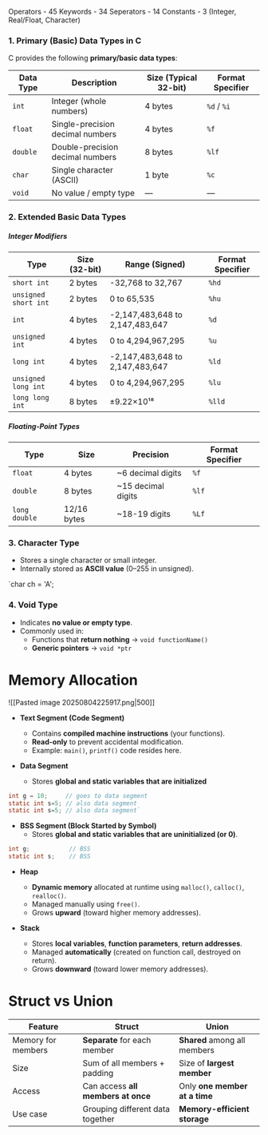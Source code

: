 
Operators - 45
Keywords - 34
Seperators - 14
Constants - 3 (Integer, Real/Float, Character)
 
### **1. Primary (Basic) Data Types in C**

C provides the following **primary/basic data types**:

| Data Type | Description                      | Size (Typical 32-bit) | Format Specifier |
| --------- | -------------------------------- | --------------------- | ---------------- |
| `int`     | Integer (whole numbers)          | 4 bytes               | `%d` / `%i`      |
| `float`   | Single-precision decimal numbers | 4 bytes               | `%f`             |
| `double`  | Double-precision decimal numbers | 8 bytes               | `%lf`            |
| `char`    | Single character (ASCII)         | 1 byte                | `%c`             |
| `void`    | No value / empty type            | —                     | —                |

### 2. Extended Basic Data Types

##### Integer Modifiers

| Type                 | Size (32-bit) | Range (Signed)                  | Format Specifier |
| -------------------- | ------------- | ------------------------------- | ---------------- |
| `short int`          | 2 bytes       | -32,768 to 32,767               | `%hd`            |
| `unsigned short int` | 2 bytes       | 0 to 65,535                     | `%hu`            |
| `int`                | 4 bytes       | -2,147,483,648 to 2,147,483,647 | `%d`             |
| `unsigned int`       | 4 bytes       | 0 to 4,294,967,295              | `%u`             |
| `long int`           | 4 bytes       | -2,147,483,648 to 2,147,483,647 | `%ld`            |
| `unsigned long int`  | 4 bytes       | 0 to 4,294,967,295              | `%lu`            |
| `long long int`      | 8 bytes       | ±9.22×10¹⁸                      | `%lld`           |

##### Floating-Point Types

| Type          | Size        | Precision          | Format Specifier |
| ------------- | ----------- | ------------------ | ---------------- |
| `float`       | 4 bytes     | ~6 decimal digits  | `%f`             |
| `double`      | 8 bytes     | ~15 decimal digits | `%lf`            |
| `long double` | 12/16 bytes | ~18-19 digits      | `%Lf`            |
### **3. Character Type**

- Stores a single character or small integer.
- Internally stored as **ASCII value** (0–255 in unsigned).

`char ch = 'A'; 

### **4. Void Type**

- Indicates **no value or empty type**.
- Commonly used in:
    - Functions that **return nothing** → `void functionName()`
    - **Generic pointers** → `void *ptr`


# Memory Allocation

![[Pasted image 20250804225917.png|500]]

- **Text Segment (Code Segment)**
    - Contains **compiled machine instructions** (your functions).
    - **Read-only** to prevent accidental modification.
    - Example: `main()`, `printf()` code resides here.

- **Data Segment**
    - Stores **global and static variables that are initialized**

 ```c
int g = 10;     // goes to data segment
static int s=5; // also data segment
static int s=5; // also data segment`
```
        
- **BSS Segment (Block Started by Symbol)**
    - Stores **global and static variables that are uninitialized (or 0)**.
    
```c
int g;           // BSS
static int s;    // BSS
```

- **Heap**

    - **Dynamic memory** allocated at runtime using `malloc()`, `calloc()`, `realloc()`.    
    - Managed manually using `free()`.
    - Grows **upward** (toward higher memory addresses).
        
- **Stack**
    
    - Stores **local variables**, **function parameters**, **return addresses**.
    - Managed **automatically** (created on function call, destroyed on return).
    - Grows **downward** (toward lower memory addresses).


# Struct vs Union

| Feature            | Struct                             | Union                         |
| ------------------ | ---------------------------------- | ----------------------------- |
| Memory for members | **Separate** for each member       | **Shared** among all members  |
| Size               | Sum of all members + padding       | Size of **largest member**    |
| Access             | Can access **all members at once** | Only **one member at a time** |
| Use case           | Grouping different data together   | **Memory-efficient storage**  |
